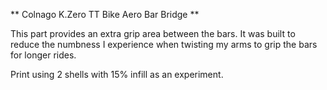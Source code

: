 ** Colnago K.Zero TT Bike Aero Bar Bridge **

This part provides an extra grip area between the bars.  It was built to reduce the numbness I experience when twisting my arms to grip the bars for longer rides.

Print using 2 shells with 15% infill as an experiment.
